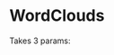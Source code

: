 # WordClouds
Takes 3 params:
<!--
* 1: URL of website to get a large list of words from, Wiki page on any subject is good '\n'
* 2: A temp name for the text file produced by the crawler
* 3: The name of the .png image file to be used (A picture with a white background is needed, the colored area of the image will be replaced with text)
-->

